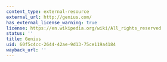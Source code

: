 ```yaml
---
content_type: external-resource
external_url: http://genius.com/
has_external_license_warning: true
license: https://en.wikipedia.org/wiki/All_rights_reserved
status: ''
title: Genius
uid: 60f5c4cc-2644-42ae-9d13-75ce119a4184
wayback_url: ''
---
```

